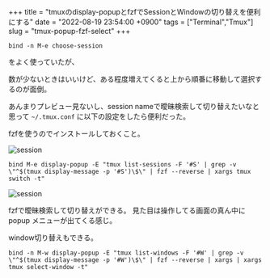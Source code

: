 +++
title = "tmuxのdisplay-popupとfzfでSessionとWindowの切り替えを便利にする"
date = "2022-08-19 23:54:00 +0900"
tags = ["Terminal","Tmux"]
slug = "tmux-popup-fzf-select"
+++

```
bind -n M-e choose-session
```

をよく使っていたが、

数が少ないときはいいけど、ある程度増えてくると上から順番に移動して選択するのが面倒。

あんまりプレビュー見ないし、session nameで曖昧検索して切り替えたいなと思って `~/.tmux.conf` に以下の設定をしたら便利だった。

fzfを使うのでインストールしておくこと。

<!--more-->
![session](/images/session.png)

```
bind M-e display-popup -E "tmux list-sessions -F '#S' | grep -v \"^$(tmux display-message -p '#S')\$\" | fzf --reverse | xargs tmux switch -t"
```


![session](/images/popup-session.png)

fzfで曖昧検索して切り替えができる。
見た目は操作してる画面の真ん中にpopup メニューが出てくる感じ。


window切り替えもできる。
```
bind -n M-w display-popup -E "tmux list-windows -F '#W' | grep -v \"^$(tmux display-message -p '#W')\$\" | fzf --reverse | xargs | xargs tmux select-window -t"
```
